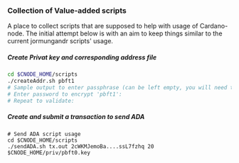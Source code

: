 ### Collection of Value-added scripts

A place to collect scripts that are supposed to help with usage of Cardano-node. The initial attempt below is with an aim to keep things similar to the current jormungandr scripts' usage.

##### Create Privat key and corresponding address file
``` bash
cd $CNODE_HOME/scripts
./createAddr.sh pbft1
# Sample output to enter passphrase (can be left empty, you will need this passphrase to access the key if filled):
# Enter password to encrypt 'pbft1':
# Repeat to validate:
```

##### Create and submit a transaction to send ADA
```
# Send ADA script usage
cd $CNODE_HOME/scripts
./sendADA.sh tx.out 2cWKMJemoBa....ssL7fzhq 20 $CNODE_HOME/priv/pbft0.key
```